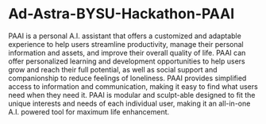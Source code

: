 # Ad-Astra-BYSU-Hackathon-PAAI
PAAI is a personal A.I. assistant that offers a customized and adaptable experience to help users streamline productivity, manage their personal information and assets, and improve their overall quality of life. PAAI can offer personalized learning and development opportunities to help users grow and reach their full potential, as well as social support and companionship to reduce feelings of loneliness. PAAI provides simplified access to information and communication, making it easy to find what users need when they need it. PAAI is modular and sculpt-able  designed to fit the unique interests and needs of each individual user, making it an all-in-one A.I. powered tool for maximum life enhancement.
